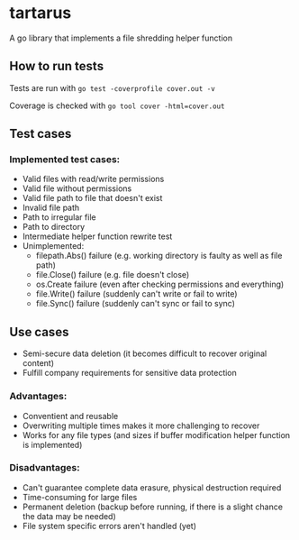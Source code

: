 # tartarus
A go library that implements a file shredding helper function

## How to run tests
Tests are run with ``go test -coverprofile cover.out -v``

Coverage is checked with ``go tool cover -html=cover.out``

## Test cases
### Implemented test cases:
- Valid files with read/write permissions
- Valid file without permissions
- Valid file path to file that doesn't exist
- Invalid file path
- Path to irregular file
- Path to directory
- Intermediate helper function rewrite test
- Unimplemented:
	- filepath.Abs() failure (e.g. working directory is faulty as well as file path)
	- file.Close() failure (e.g. file doesn't close)
	- os.Create failure (even after checking permissions and everything)
	- file.Write() failure (suddenly can't write or fail to write)
	- file.Sync() failure (suddenly can't sync or fail to sync)

## Use cases
- Semi-secure data deletion (it becomes difficult to recover original content)
- Fulfill company requirements for sensitive data protection

### Advantages:
- Conventient and reusable
- Overwriting multiple times makes it more challenging to recover
- Works for any file types (and sizes if buffer modification helper function is implemented)

### Disadvantages:
- Can't guarantee complete data erasure, physical destruction required
- Time-consuming for large files
- Permanent deletion (backup before running, if there is a slight chance the data may be needed)
- File system specific errors aren't handled (yet)
